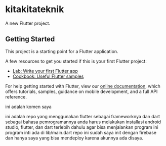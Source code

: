 # kitakitateknik

A new Flutter project.

## Getting Started

This project is a starting point for a Flutter application.

A few resources to get you started if this is your first Flutter project:

- [Lab: Write your first Flutter app](https://flutter.dev/docs/get-started/codelab)
- [Cookbook: Useful Flutter samples](https://flutter.dev/docs/cookbook)

For help getting started with Flutter, view our
[online documentation](https://flutter.dev/docs), which offers tutorials,
samples, guidance on mobile development, and a full API reference.


ini adalah komen saya

ini adalah repo yang menggunakan flutter sebagai frameworknya dan dart sebagai bahasa pemrogramannya
anda harus melakukan installasi android studio, flutter, dan dart terlebih dahulu agar bisa menjalankan program ini
program inti ada di lib/main.dart
repo ini sudah saya init dengan firebase dan hanya saya yang bisa mendeploy karena akunnya ada disaya.
